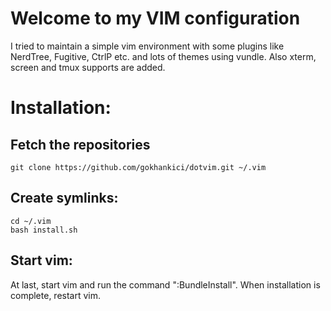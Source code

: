 # Welcome to my VIM configuration

I tried to maintain a simple vim environment with some plugins like NerdTree, Fugitive, CtrlP etc. and lots of themes using vundle. Also xterm, screen and tmux supports are added.

# Installation:

## Fetch the repositories

    git clone https://github.com/gokhankici/dotvim.git ~/.vim

## Create symlinks:

    cd ~/.vim
    bash install.sh

## Start vim:

At last, start vim and run the command ":BundleInstall". When installation is complete, restart vim.
